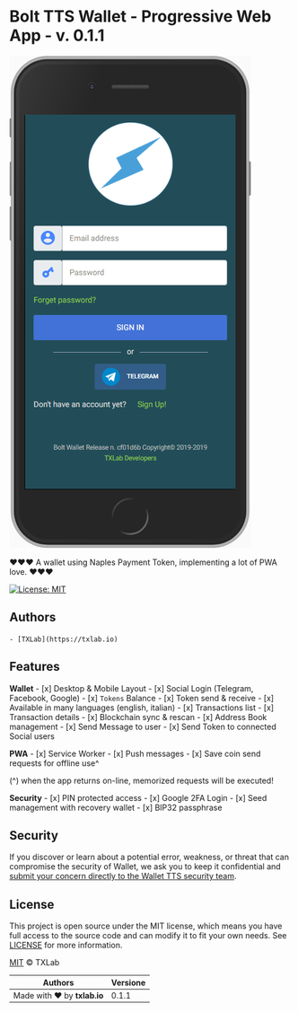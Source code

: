 # Bolt TTS Wallet - Progressive Web App - v. 0.1.1

[![Screenshot of Bolt TTS PWA app](images/screenshot-bolt.png)](https://bolt-tts.tk)

❤️❤️❤️ A wallet using Naples Payment Token, implementing a lot of PWA love. ❤️❤️❤️

[![License: MIT](https://img.shields.io/badge/License-MIT-lightgrey.svg)](https://opensource.org/licenses/MIT)


## Authors
    - [TXLab](https://txlab.io)


## Features

**Wallet**
    - [x] Desktop & Mobile Layout
    - [x] Social Login (Telegram, Facebook, Google)
    - [x] `Tokens` Balance
    - [x] Token send & receive
    - [x] Available in many languages (english, italian)
    - [x] Transactions list
    - [x] Transaction details
    - [x] Blockchain sync & rescan
    - [x] Address Book management
    - [x] Send Message to user
    - [x] Send Token to connected Social users


**PWA**
    - [x] Service Worker
    - [x] Push messages
    - [x] Save coin send requests for offline use^

  (^) when the app returns on-line, memorized requests will be executed!   

**Security**
    - [x] PIN protected access
    - [x] Google 2FA Login
    - [x] Seed management with recovery wallet
    - [x] BIP32 passphrase


## Security

If you discover or learn about a potential error, weakness, or threat that can compromise the security of Wallet, we ask you to keep it confidential and [submit your concern directly to the Wallet TTS security team](mailto:developers@txlab.io?subject=[BitBucket]%20Bolt%20Security).


## License

This project is open source under the MIT license, which means you have full access to the source code and can modify it to fit your own needs. See [LICENSE](LICENSE) for more information.

[MIT](LICENSE) © TXLab

[issues]: https://bitbucket.org/jambtc/bolt/issues























| Authors                     | Versione |
| --------------------------- | -------- |
| Made with ❤️ by **txlab.io** | 0.1.1   |
